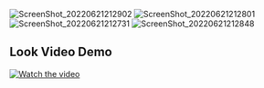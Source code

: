 ![ScreenShot_20220621212902](https://user-images.githubusercontent.com/22640434/174872313-d06eb591-dd06-4a3b-bac6-70bb0f67e6b3.png)
![ScreenShot_20220621212801](https://user-images.githubusercontent.com/22640434/174872348-646a2bd2-0f1b-4dee-afbb-3a278990296a.png)
![ScreenShot_20220621212731](https://user-images.githubusercontent.com/22640434/174872352-87e675eb-66a3-4cbc-975e-4caefbd14411.png)
![ScreenShot_20220621212848](https://user-images.githubusercontent.com/22640434/174872360-2ee764e9-32c7-494c-aea5-3007577feea7.png)
## Look Video Demo
[![Watch the video](https://cdn.gtricks.com/2017/09/YouTube-Logo.png)](https://youtu.be/rXeO0t7qS38)
